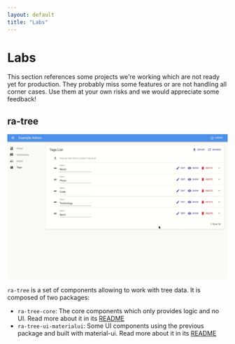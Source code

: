 ```yaml
---
layout: default
title: "Labs"
---
```


# Labs

This section references some projects we're working which are not ready yet for production. They probably miss some features or are not handling all corner cases. Use them at your own risks and we would appreciate some feedback!

## ra-tree

![ra-tree demo](./img/ra-tree.gif)

`ra-tree` is a set of components allowing to work with tree data. It is composed of two packages:

- `ra-tree-core`: The core components which only provides logic and no UI. Read more about it in its [README](https://github.com/marmelab/react-admin/blob/master/packages/ra-tree-core/README.md)
- `ra-tree-ui-materialui`: Some UI components using the previous package and built with material-ui. Read more about it in its [README](https://github.com/marmelab/react-admin/blob/master/packages/ra-tree-ui-materialui/README.md)
